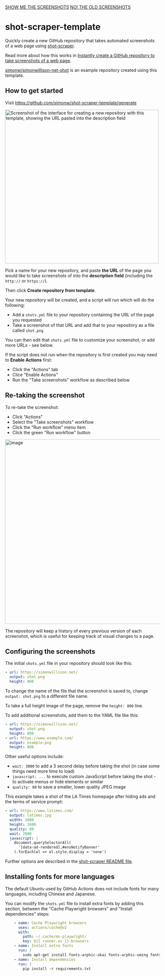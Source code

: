 [SHOW ME THE SCREENSHOTS](https://onsvisual.github.io/get-ons-vis-screenshots/)
[NO! THE OLD SCREENSHOTS](https://jtrim-ons.github.io/get-ons-vis-screenshots/)



# shot-scraper-template

Quickly create a new GitHub repository that takes automated screenshots of a web page using [shot-scraper](https://github.com/simonw/shot-scraper).

Read more about how this works in [Instantly create a GitHub repository to take screenshots of a web page](https://simonwillison.net/2022/Mar/14/shot-scraper-template/).

[simonw/simonwillison-net-shot](https://github.com/simonw/simonwillison-net-shot) is an example repository created using this template.

## How to get started

Visit https://github.com/simonw/shot-scraper-template/generate

<img width="500" alt="Screenshot of the interface for creating a new repository with this template, showing the URL pasted into the description field" src="https://user-images.githubusercontent.com/9599/158208859-ee12e174-5c5f-40c0-b5f2-e3df15f1ee4f.png">

Pick a name for your new repository, and paste **the URL** of the page you would like to take screenshots of into the **description field** (including the `http://` or `https://`).

Then click **Create repository from template**.

Your new repository will be created, and a script will run which will do the following:

- Add a `shots.yml` file to your repository containing the URL of the page you requested
- Take a screenshot of that URL and add that to your repository as a file called `shot.png`

You can then edit that `shots.yml` file to customize your screenshot, or add more URLs - see below.

If the script does not run when the repository is first created you may need to **Enable Actions** first:

- Click the "Actions" tab
- Clice "Enable Actions"
- Run the "Take screenshots" workflow as described below

## Re-taking the screenshot

To re-take the screenshot:

- Click "Actions"
- Select the "Take screenshots" workflow
- Click the "Run workflow" menu item
- Click the green "Run workflow" button

<img width="600" alt="image" src="https://user-images.githubusercontent.com/9599/158210618-4b361520-4fbb-4a90-ab8c-f729776dd8f0.png">

The repository will keep a history of every previous version of each screenshot, which is useful for keeping track of visual changes to a page.

## Configuring the screenshots

The initial `shots.yml` file in your repository should look like this:

```yaml
- url: https://simonwillison.net/
  output: shot.png
  height: 800
```

To change the name of the file that the screenshot is saved to, change `output: shot.png` to a different file name.

To take a full height image of the page, remove the `height: 800` line.

To add additional screenshots, add them to the YAML file like this:

```yaml
- url: https://simonwillison.net/
  output: shot.png
  height: 800
- url: https://www.example.com/
  output: example.png
  height: 800
```
Other useful options include:

- `wait: 3000` to add a 3 second delay before taking the shot (in case some things need more time to load)
- `javascript: ...` to execute custom JavaScript before taking the shot - to activate menus or hide elements or similar
- `quality: 80` to save a smaller, lower quality JPEG image

This example takes a shot of the LA Times homepage after hiding ads and the terms of service prompt:

```yaml
- url: https://www.latimes.com/
  output: latimes.jpg
  width: 1600
  height: 1600
  quality: 80
  wait: 2000
  javascript: |
    document.querySelectorAll(
      '[data-ad-rendered],#ensNotifyBanner'
    ).forEach(el => el.style.display = 'none')
```
Further options are described in the [shot-scraper README file](https://github.com/simonw/shot-scraper#taking-multiple-screenshots).

## Installing fonts for more languages

The default Ubuntu used by GitHub Actions does not include fonts for many languages, including Chinese and Japanese.

You can modify the `shots.yml` file to install extra fonts by adding this section, between the "Cache Playwright browsers" and "Install dependencies" steps:

```yaml
    - name: Cache Playwright browsers
      uses: actions/cache@v2
      with:
        path: ~/.cache/ms-playwright/
        key: ${{ runner.os }}-browsers
    - name: Install extra fonts
      run: |
        sudo apt-get install fonts-arphic-ukai fonts-arphic-uming fonts-ipafont-mincho fonts-ipafont-gothic fonts-unfonts-core
    - name: Install dependencies
      run: |
        pip install -r requirements.txt
```

